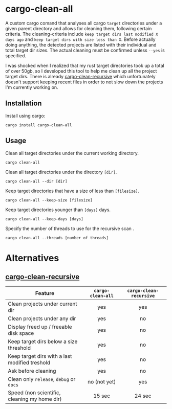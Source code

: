 # cargo-clean-all

A custom cargo comand that analyses all cargo `target` directories under a given parent directory 
and allows for cleaning them, following certain criteria. The cleaning-criteria include 
`keep target dirs last modified X days ago` and `keep target dirs with size less than X`. Before 
actually doing anything, the detected projects are listed with their individual and total target 
dir sizes. The actual cleaning must be confirmed unless `--yes` is specified.

I was shocked when I realized that my rust target directories took up a total of over 50gb, so I 
developed this tool to help me clean up all the project target dirs. There is already 
[cargo-clean-recursive](https://github.com/IgaguriMK/cargo-clean-recursive) which unfortunately 
doesn't support keeping recent files in order to not slow down the projects I'm currently working on.

## Installation

Install using cargo:
```
cargo install cargo-clean-all
```

## Usage

Clean all target directories under the current working directory.
```
cargo clean-all
```

Clean all target directories under the directory `[dir]`.
```
cargo clean-all --dir [dir]
```

Keep target directories that have a size of less than `[filesize]`.
```
cargo clean-all --keep-size [filesize]
```

Keep target directories younger than `[days]` days.
```
cargo clean-all --keep-days [days]
```

Specify the number of threads to use for the recursive scan .
```
cargo clean-all --threads [number of threads]
```

# Alternatives

## [cargo-clean-recursive](https://github.com/IgaguriMK/cargo-clean-recursive)

| Feature      | `cargo-clean-all` | `cargo-clean-recursive` |
|------------------------------------------------|:---:|:---:|
| Clean projects under current dir               | yes | yes |
| Clean projects under any dir                   | yes | no  |
| Display freed up / freeable disk space         | yes | no  |
| Keep target dirs below a size threshold        | yes | no  |
| Keep target dirs with a last modified treshold | yes | no  |
| Ask before cleaning                            | yes | no |
| Clean only `release`, `debug` or `docs`        | no (not yet)  | yes |
| Speed (non scientific, cleaning my home dir)   | 15 sec | 24 sec |

